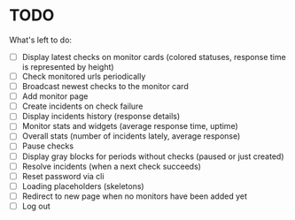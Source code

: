 # TODO

What's left to do:

- [ ] Display latest checks on monitor cards (colored statuses, response time is
      represented by height)
- [ ] Check monitored urls periodically
- [ ] Broadcast newest checks to the monitor card
- [ ] Add monitor page
- [ ] Create incidents on check failure
- [ ] Display incidents history (response details)
- [ ] Monitor stats and widgets (average response time, uptime)
- [ ] Overall stats (number of incidents lately, average response)
- [ ] Pause checks
- [ ] Display gray blocks for periods without checks (paused or just created)
- [ ] Resolve incidents (when a next check succeeds)
- [ ] Reset password via cli
- [ ] Loading placeholders (skeletons)
- [ ] Redirect to new page when no monitors have been added yet
- [ ] Log out
